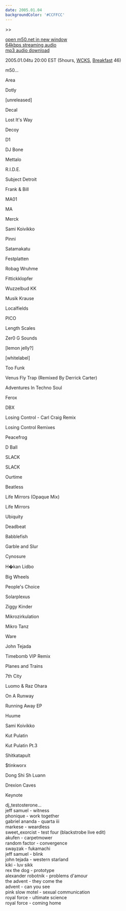 ```yaml
---
date: 2005.01.04
backgroundColor: '#CCFFCC'
---
```


\>>

[open m50.net in new window  
](http://m50.net/)[64kbps streaming audio](http://m50.net/streamed/2005.01.04\(64\).ra)  
[mp3 audio download](http://m50.net/streamed/2005.01.04\(64\).mp3)

2005.01.04tu 20:00 EST (5hours, [WCKS](http://www.thewhale.org/), [Breakfast](http://breakfast.wcks.org/) 46)

m50...

Area

Dotly

\[unreleased\]

Decal

Lost It's Way

Decoy

D1

DJ Bone

Mettalo

R.I.D.E.

Subject Detroit

Frank & Bill

MA01

MA

Merck

Sami Koivikko

Pinni

Satamakatu

Festplatten

Robag Wruhme

Fittickklopfer

Wuzzelbud KK

Musik Krause

Localfields

PICO

Length Scales

Zer0 G Sounds

\[lemon jelly?\]

\[whitelabel\]

Too Funk

Venus Fly Trap (Remixed By Derrick Carter)

Adventures In Techno Soul

Ferox

DBX

Losing Control - Carl Craig Remix

Losing Control Remixes

Peacefrog

D Ball

SLACK

SLACK

Ourtime

Beatless

Life Mirrors (Opaque Mix)

Life Mirrors

Ubiquity

Deadbeat

Babblefish

Garble and Slur

Cynosure

H�kan Lidbo

Big Wheels

People's Choice

Solarplexus

Ziggy Kinder

Mikrozirkulation

Mikro Tanz

Ware

John Tejada

Timebomb VIP Remix

Planes and Trains

7th City

Luomo & Raz Ohara

On A Runway

Running Away EP

Huume

Sami Koivikko

Kut Pulatin

Kut Pulatin Pt.3

Shitkatapult

$tinkworx

Dong Shi Sh Luann

Drexion Caves

Keynote


dj\_testosterone...  
jeff samuel - witness  
phonique - work together  
gabriel ananda - quarta iii  
markese - weardless  
sweet\_exorcist - test four (blackstrobe live edit)  
akufen - carpetmower  
random factor - convergence  
swayzak - fukamachi  
jeff samuel - blink  
john tejada - western starland  
kiki - luv sikk  
rex the dog - prototype  
alexander robotnik - problems d'amour  
the advent - they come the  
advent - can you see  
pink slow motel - sexual communication  
royal force - ultimate science  
royal force - coming home